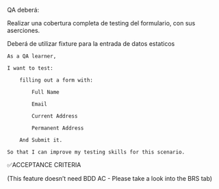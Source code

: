 QA deberá:

Realizar una cobertura completa de testing del formulario, con sus aserciones.

Deberá de utilizar fixture para la entrada de datos estaticos 

 

    As a QA learner,

    I want to test:

        filling out a form with:

            Full Name

            Email

            Current Address

            Permanent Address

        And Submit it.

    So that I can improve my testing skills for this scenario.

✅ACCEPTANCE CRITERIA

(This feature doesn’t need BDD AC - Please take a look into the BRS tab) 